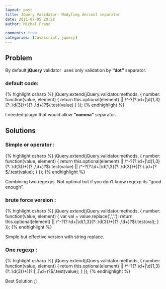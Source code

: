 ```yaml
---
layout: post
title: JQuery Validator– Modyfing decimal separator
date: 2011-07-05 20:28
author: Michal Franc

comments: true
categories: [Javascript, jquery]
---
```

<h2>Problem</h2>
By default <strong>jQuery</strong> validator  uses only validation by <strong>“dot”</strong> separator.
<h3>default code:</h3>

{% highlight csharp %}
jQuery.extend(jQuery.validator.methods, { 
       number: function(value, element) { 
       return this.optional(element) 
        || /^-?(?:\d+|\d{1,3}(?:\.\d{3})+)(?:,\d+)?$/.test(value) 
       } 
});
{% endhighlight %}

I needed plugin that would allow <strong>“comma”</strong> separator.
<h2>Solutions</h2>
<h3>Simple or operator :</h3>

{% highlight csharp %}
jQuery.extend(jQuery.validator.methods, { 
         number: function(value, element) { 
            return this.optional(element) 
            || /^-?(?:\d+|\d{1,3}(?:\.\d{3})+)(?:,\d+)?$/.test(value) 
            ||  /^-?(?:\d+|\d{1,3}(?:,\d{3})+)(?:\.\d+)?$/.test(value); 
          }
});
{% endhighlight %}

Combining two regexps. Not optimal but if you don’t know regexp its “good enough”.
<h3>brute force version :</h3>

{% highlight csharp %}
jQuery.extend(jQuery.validator.methods, { 
         number: function(value, element) { 
            var val =  value.replace(',','.');
            return this.optional(element) 
             || /^-?(?:\d+|\d{1,3}(?:\.\d{3})+)(?:,\d+)?$/.test(val);
          }
});
{% endhighlight %}

Simple but effective version with string replace.
<h3>One regexp :</h3>

{% highlight csharp %}
jQuery.extend(jQuery.validator.methods, { 
         number: function(value, element) { 
            return this.optional(element) 
             || /^-?(?:\d+|\d{1,3}(?:\.\d{3})+)(?:[,.]\d+)?$/.test(value);
          }
});
{% endhighlight %}

Best Solution ;]

